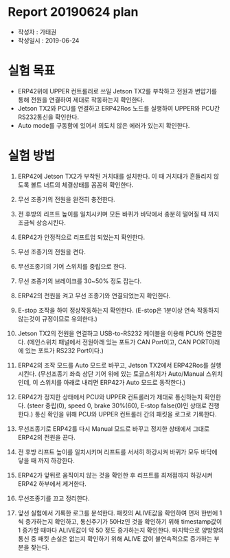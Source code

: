 # Report 20190624 plan

- 작성자 : 가태권
- 작성일시 : 2019-06-24

# 실험 목표
- ERP42위에 UPPER 컨트롤러로 쓰일  Jetson TX2를 부착하고 전원과 변압기를 통해 전원을 연결하여  제대로 작동하는지 확인한다. 
- Jetson TX2와 PCU를 연결하고 ERP42Ros 노드를 실행하여 UPPER와 PCU간 RS232통신을 확인한다. 
- Auto mode를 구동함에 있어서 의도치 않은 에러가 있는지 확인한다. 
# 실험 방법
1. ERP42에 Jetson TX2가 부착된 거치대를 설치한다. 이 때 거치대가 흔들리지 않도록 볼트 너트의 체결상태를 꼼꼼히 확인한다. 
1. 무선 조종기의 전원을 완전히 충전한다.
1. 전 후방의 리프트 높이를 일치시키며 모든 바퀴가 바닥에서 충분히 떨어질 때 까지 조금씩 상승시킨다.
1. ERP42가 안정적으로 리프트업 되었는지 확인한다.
1. 무선 조종기의 전원을 켠다.
1. 무선조종기의 기어 스위치를 중립으로 한다.
1. 무선 조종기의 브레이크를 30~50% 정도 잡는다.
1. ERP42의 전원을 켜고 무선 조종기와 연결되었는지 확인한다.
1. E-stop 조작을 하여 정상작동하는지 확인한다. (E-stop은 1분이상 연속 작동하지 않는것이 규정이므로 유의한다.)

1. Jetson TX2의 전원을 연결하고 USB-to-RS232 케이블을 이용해 PCU와 연결한다. (메인스위치 패널에서 전원아래 있는 포트가  CAN Port이고, CAN PORT아래에 있는 포트가 RS232 Port이다.)
1. ERP42의 조작 모드를 Auto 모드로 바꾸고, Jetson TX2에서 ERP42Ros를 실행시킨다. (무선조종기 좌측 상단 기어 위에 있는 토글스위치가 Auto/Manual 스위치 인데, 이 스위치를 아래로 내리면 ERP42가 Auto 모드로 동작한다.)
1. ERP42가 정지한 상태에서 PCU와 UPPER 컨트롤러가 제대로 통신하는지 확인한다. (steer 중립(0), speed 0, brake 30%(60), E-stop false(0)인  상태로 진행한다.) 통신 확인을 위해 PCU와 UPPER 컨트롤러 간의 패킷을 로그로 기록한다.
1. 무선조종기로 ERP42를 다시 Manual 모드로 바꾸고  정지한 상태에서 그대로 ERP42의 전원을 끈다.
1. 전 후방 리프트 높이를 일치시키며 리프트를 서서히 하강시켜 바퀴가 모두 바닥에 닿을 때 까지 하강한다.
1. ERP42가 앞뒤로 움직이지 않는 것을 확인한 후 리프트를 최저점까지 하강시켜 ERP42 하부에서 제거한다.
1. 무선조종기를 끄고 정리한다.
1. 앞선 실험에서 기록한 로그를 분석한다. 패킷의 ALIVE값을 확인하여 먼저 한번에 1씩 증가하는지 확인하고, 통신주기가 50Hz인 것을 확인하기 위해 timestamp값이 1 증가할 때마다 ALIVE값이 약 50 정도 증가하는지  확인한다. 마지막으로 양방향의 통신 중 패킷 손실은 없는지 확인하기 위해 ALIVE 값이 불연속적으로 증가하는 부분을 찾는다.  






